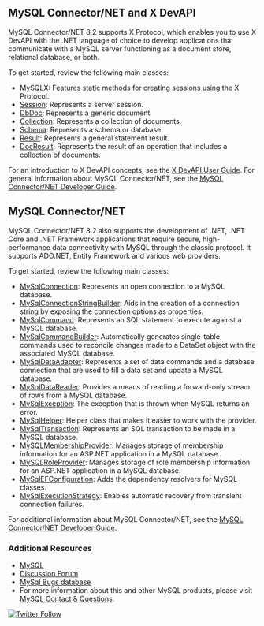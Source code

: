 ## MySQL Connector/NET and X DevAPI

MySQL Connector/NET 8.2 supports X Protocol, which enables you to use X DevAPI with the .NET language of choice to develop applications that communicate with a MySQL server functioning as a document store, relational database, or both.

To get started, review the following main classes:

* [MySQLX](api/data_api/MySqlX.XDevAPI.MySQLX.yml): Features static methods for creating sessions using the X Protocol.
* [Session](api/data_api/MySqlX.XDevAPI.Session.yml): Represents a server session.
* [DbDoc](api/data_api/MySqlX.XDevAPI.DbDoc.yml): Represents a generic document.
* [Collection](api/data_api/MySqlX.XDevAPI.Collection.yml): Represents a collection of documents.
* [Schema](api/data_api/MySqlX.XDevAPI.Schema.yml): Represents a schema or database.
* [Result](api/data_api/MySqlX.XDevAPI.Common.Result.yml): Represents a general statement result.
* [DocResult](api/data_api/MySqlX.XDevAPI.CRUD.DocResult.yml): Represents the result of an operation that includes a collection of documents.

For an introduction to X DevAPI concepts, see the [X DevAPI User Guide](https://dev.mysql.com/doc/x-devapi-userguide/en/). For general information about MySQL Connector/NET, see the [MySQL Connector/NET Developer Guide](https://dev.mysql.com/doc/connector-net/en/).

## MySQL Connector/NET

MySQL Connector/NET 8.2 also supports the development of .NET, .NET Core and .NET Framework applications that require secure, high-performance data connectivity with MySQL through the classic protocol. It supports ADO.NET, Entity Framework and various web providers.

To get started, review the following main classes:

* [MySqlConnection](api/data_api/MySql.Data.MySqlClient.MySqlConnection.yml): Represents an open connection to a MySQL database.
* [MySqlConnectionStringBuilder](api/data_api/MySql.Data.MySqlClient.MySqlConnectionStringBuilder.yml): Aids in the creation of a connection string by exposing the connection options as properties.
* [MySqlCommand](api/data_api/MySql.Data.MySqlClient.MySqlCommand.yml): Represents an SQL statement to execute against a MySQL database.
* [MySqlCommandBuilder](api/data_api/MySql.Data.MySqlClient.MySqlCommandBuilder.yml): Automatically generates single-table commands used to reconcile changes made to a DataSet object with the associated MySQL database.
* [MySqlDataAdapter](api/data_api/MySql.Data.MySqlClient.MySqlDataAdapter.yml): Represents a set of data commands and a database connection that are used to fill a data set and update a MySQL database.
* [MySqlDataReader](api/data_api/MySql.Data.MySqlClient.MySqlDataReader.yml): Provides a means of reading a forward-only stream of rows from a MySQL database.
* [MySqlException](api/data_api/MySql.Data.MySqlClient.MySqlException.yml): The exception that is thrown when MySQL returns an error.
* [MySqlHelper](api/data_api/MySql.Data.MySqlClient.MySqlHelper.yml): Helper class that makes it easier to work with the provider.
* [MySqlTransaction](api/data_api/MySql.Data.MySqlClient.MySqlTransaction.yml): Represents an SQL transaction to be made in a MySQL database.
* [MySQLMembershipProvider](api/web_api/MySql.Web.Security.MySQLMembershipProvider.yml): Manages storage of membership information for an ASP.NET application in a MySQL database.
* [MySQLRoleProvider](api/web_api/MySql.Web.Security.MySQLRoleProvider.yml): Manages storage of role membership information for an ASP.NET application in a MySQL database.
* [MySqlEFConfiguration](api/ef_api/MySql.Data.EntityFramework.MySqlEFConfiguration.yml): Adds the dependency resolvers for MySQL classes.
* [MySqlExecutionStrategy](api/ef_api/MySql.Data.EntityFramework.MySqlExecutionStrategy.yml): Enables automatic recovery from transient connection failures.

For additional information about MySQL Connector/NET, see the [MySQL Connector/NET Developer Guide](https://dev.mysql.com/doc/connector-net/en/).

### Additional Resources

* [MySQL](http://www.mysql.com/)
* [Discussion Forum](https://forums.mysql.com/list.php?38)
* [MySql Bugs database](https://bugs.mysql.com)
* For more information about this and other MySQL products, please visit [MySQL Contact & Questions](http://www.mysql.com/about/contact/).

[![Twitter Follow](https://img.shields.io/twitter/follow/MySQL.svg?label=Follow%20%40MySQL&style=social)](https://twitter.com/intent/follow?screen_name=MySQL)